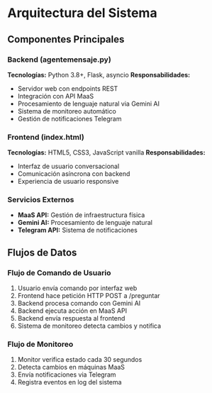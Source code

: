 # Arquitectura del Sistema

## Componentes Principales

### Backend (agentemensaje.py)
**Tecnologías:** Python 3.8+, Flask, asyncio
**Responsabilidades:**
- Servidor web con endpoints REST
- Integración con API MaaS
- Procesamiento de lenguaje natural via Gemini AI
- Sistema de monitoreo automático
- Gestión de notificaciones Telegram

### Frontend (index.html)
**Tecnologías:** HTML5, CSS3, JavaScript vanilla
**Responsabilidades:**
- Interfaz de usuario conversacional
- Comunicación asíncrona con backend
- Experiencia de usuario responsive

### Servicios Externos
- **MaaS API:** Gestión de infraestructura física
- **Gemini AI:** Procesamiento de lenguaje natural
- **Telegram API:** Sistema de notificaciones

## Flujos de Datos

### Flujo de Comando de Usuario
1. Usuario envía comando por interfaz web
2. Frontend hace petición HTTP POST a /preguntar
3. Backend procesa comando con Gemini AI
4. Backend ejecuta acción en MaaS API
5. Backend envía respuesta al frontend
6. Sistema de monitoreo detecta cambios y notifica

### Flujo de Monitoreo
1. Monitor verifica estado cada 30 segundos
2. Detecta cambios en máquinas MaaS
3. Envía notificaciones via Telegram
4. Registra eventos en log del sistema


